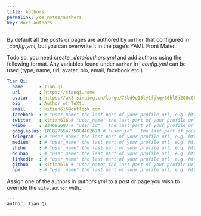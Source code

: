 ```yaml
---
title: Authors
permalink: /os_notes/authors
key: docs-authors
---
```

By default all the posts or pages are authored by `author` that configured in *_config.yml*, but you can overwrite it in the page’s YAML Front Mater.

Todo so, you need create *_data/authors.yml* and add authors using the following format. Any variables found under `author` in *_config.yml* can be used (type, name, url, avatar, bio, email, facebook etc.).

```yml
Tian Qi:
  name      : Tian Qi
  url       : https://tianqi.name
  avatar    : https://wx3.sinaimg.cn/large/73bd9e13ly1fjkqy66hl8j208c08c0td.jpg
  bio       : Author of TeXt.
  email     : kitian616@outlook.com
  facebook  : # "user_name" the last part of your profile url, e.g. https://www.facebook.com/user_name
  twitter   : kitian616 # "user_name" the last part of your profile url, e.g. https://twitter.com/user_name
  weibo     : 234695683 # "user_id"   the last part of your profile url, e.g. https://www.weibo.com/user_id/profile?...
  googleplus: 101827554735084402671 # "user_id"   the last part of your profile url, e.g. https://plus.google.com/u/0/user_id
  telegram  : # "user_name" the last part of your profile url, e.g. https://t.me/user_name
  medium    : # "user_name" the last part of your profile url, e.g. https://medium.com/user_name
  zhihu     : # "user_name" the last part of your profile url, e.g. https://www.zhihu.com/people/user_name
  douban    : # "user_name" the last part of your profile url, e.g. https://www.douban.com/people/user_name
  linkedin  : # "user_name" the last part of your profile url, e.g. https://www.linkedin.com/in/user_name
  github    : kitian616 # "user_name" the last part of your profile url, e.g. https://github.com/user_name
  npm       : # "user_name" the last part of your profile url, e.g. https://www.npmjs.com/~user_name
```

Assign one of the authors in *authors.yml* to a post or page you wish to override the `site.author` with.

    ---
    author: Tian Qi
    ---

